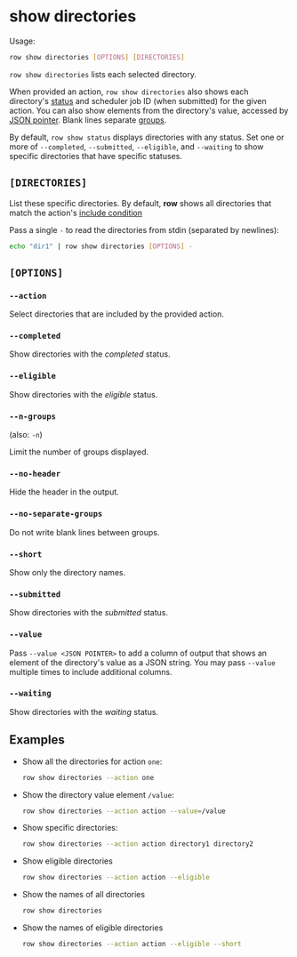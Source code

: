# show directories

Usage:
```bash
row show directories [OPTIONS] [DIRECTORIES]
```

`row show directories` lists each selected directory.

When provided an action, `row show directories` also shows each directory's 
[status](../../guide/concepts/status.md) and scheduler job ID (when submitted) for the
given action. You can also show elements from the directory's value, accessed by
[JSON pointer](../../guide/concepts/json-pointers.md). Blank lines separate
[groups](../../workflow/action/group.md).

By default, `row show status` displays directories with any status. Set one or more
of `--completed`, `--submitted`, `--eligible`, and `--waiting` to show specific
directories that have specific statuses.

## `[DIRECTORIES]`

List these specific directories. By default, **row** shows all directories that match
the action's [include condition](../../workflow/action/group.md#include)

Pass a single `-` to read the directories from stdin (separated by newlines):
```bash
echo "dir1" | row show directories [OPTIONS] -
```

## `[OPTIONS]`

### `--action`

Select directories that are included by the provided action.

### `--completed`

Show directories with the *completed* status.

### `--eligible`

Show directories with the *eligible* status.

### `--n-groups`

(also: `-n`)

Limit the number of groups displayed.

### `--no-header`

Hide the header in the output.

### `--no-separate-groups`

Do not write blank lines between groups.

### `--short`

Show only the directory names.

### `--submitted`

Show directories with the *submitted* status.

### `--value`

Pass `--value <JSON POINTER>` to add a column of output that shows an element of the
directory's value as a JSON string. You may pass `--value` multiple times to include
additional columns.

### `--waiting`

Show directories with the *waiting* status.

## Examples

* Show all the directories for action `one`:
  ```bash
  row show directories --action one
  ```
* Show the directory value element `/value`:
  ```bash
  row show directories --action action --value=/value
  ```
* Show specific directories:
  ```bash
  row show directories --action action directory1 directory2
  ```
* Show eligible directories
  ```bash
  row show directories --action action --eligible
  ```
* Show the names of all directories
  ```bash
  row show directories
  ```
* Show the names of eligible directories
  ```bash
  row show directories --action action --eligible --short
  ```

